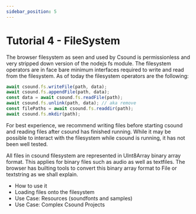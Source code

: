 ```yaml
---
sidebar_position: 5
---
```


# Tutorial 4 - FileSystem

The browser filesystem as seen and used by Csound is permissionless and very stripped down version of the nodejs fs module. The filesystem operators are in face bare minimum interfaces required to write and read from the filesystem. As of today the filesystem operators are the following:

```js
await csound.fs.writeFile(path, data);
await csound.fs.appendFile(path, data);
const data = await csound.fs.readFile(path);
await csound.fs.unlink(path, data); // aka remove
const filePaths = await csound.fs.readdir(path);
await csound.fs.mkdir(path);
```

For best experience, we recommend writing files before starting csound and reading files after csound has finished running. While it may be possible to interact with the filesystem while csound is running, it has not been well tested.

All files in csound filesystem are represented in UInt8Array binary array format. This applies for binary files such as audio as well as textfiles. The browser has builting tools to convert this binary array format to File or textstring as we shall explain.

- How to use it
- Loading files onto the filesystem
- Use Case: Resources (soundfonts and samples)
- Use Case: Complex Csound Projects
